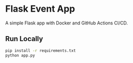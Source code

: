 # Flask Event App

A simple Flask app with Docker and GitHub Actions CI/CD.

## Run Locally
```bash
pip install -r requirements.txt
python app.py
